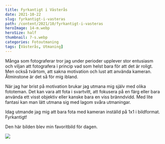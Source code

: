 ```yaml
---
title: Fyrkantigt i Västerås
date: 2021-10-22
slug: fyrkantigt-i-vasteras
path: /content/2021/10/fyrkantigt-i-vasteras
heroImage: 14-m.webp
heroSize: half
thumbnail: 7-s.webp
categories: Fotoutmaning
tags: [Västerås, Utmaning]
---
```


<script>
  import ContentContainer from '$lib/components/ContentContainer.svelte';
  import Img from '$lib/components/Image/Img.svelte';
  
  export let postData = null;
</script>

Många som fotograferar tror jag under perioder upplever stor entusiasm och viljan att fotografera i princip vad som
helst bara för att det är roligt. Men också tvärtom, att sakna motivation och lust att använda kameran. Åtminstone är
det så för mig ibland.

När jag har brist på motivation brukar jag utmana mig själv med olika fototeman. Det kan vara att fota i svartvitt, att
fokusera på en färg eller bara använda ett visst objektiv eller kanske bara en viss bränndvidd. Med lite fantasi kan man
lätt utmana sig med lagom svåra utmaningar.

Idag utmande jag mig att bara fota med kameran inställd på 1x1 i bildformat. Fyrkantigt!

Den här bilden blev min favoritbild för dagen.

<ContentContainer type="wide" description="En kvinna som går förbi en Churros-vagn i Västerås.">
  <Img thumbnail={`${path}/images/7-t.webp`} src={`${path}/images/7-s.webp`} targetSrc={`${path}/images/7-m.webp`} imageData={postData.images[6].exif || {}} />
</ContentContainer>
